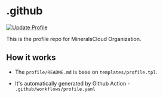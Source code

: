 # .github

[![Update Profile](https://github.com/MineralsCloud/.github/actions/workflows/profile.yaml/badge.svg)](https://github.com/MineralsCloud/.github/actions/workflows/profile.yaml)

This is the profile repo for MineralsCloud Organization.

## How it works

- The `profile/README.md` is base on `templates/profile.tpl`. 

- It's automatically generated by Github Action - `.github/workflows/profile.yaml`

